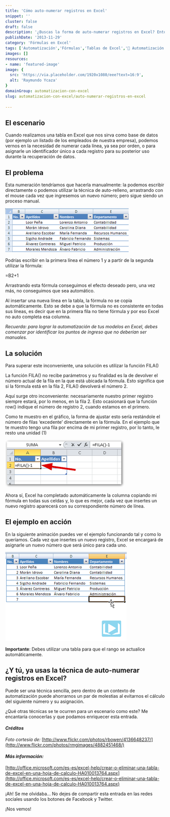 ```yaml
---
title: 'Cómo auto-numerar registros en Excel'
snippet: ''
cluster: false
draft: false 
description: '¿Buscas la forma de auto-numerar registros en Excel? Entonces ésto no te lo puedes perder.'
publishDate: '2013-11-29'
category: 'Fórmulas en Excel'
tags: ['Automatización','Fórmulas','Tablas de Excel','🤖 Automatización con Excel']
images: []
resources: 
- name: 'featured-image'
image: {
  src: 'https://via.placeholder.com/1920x1080/eee?text=16:9',
  alt: 'Raymundo Ycaza'
}
domainGroup: automatizacion-con-excel
slug: automatizacion-con-excel/auto-numerar-registros-en-excel

---
```


## El escenario

Cuando realizamos una tabla en Excel que nos sirva como base de datos (por ejemplo un listado de los empleados de nuestra empresa), podemos vernos en la necesidad de numerar cada línea, ya sea por orden, o para asignarle un identificador único a cada registro para su posterior uso durante la recuperación de datos.

## El problema

Esta numeración tendríamos que hacerla manualmente: la podemos escribir directamente o podemos utilizar la técnica de auto-relleno, arrastrando con el mouse cada vez que ingresemos un nuevo número; pero sigue siendo un proceso manual.

![Auto-numerar registros en Excel](images/201210141752071.png "Cómo auto-numerar registros en Excel")

Podrías escribir en la primera línea el número 1 y a partir de la segunda utilizar la fórmula:

\=B2+1

Arrastrando esta fórmula conseguimos el efecto deseado pero, una vez más, no conseguimos que sea automático.

Al insertar una nueva línea en la tabla, la fórmula no se copia automáticamente. Esto se debe a que la fórmula no es consistente en todas sus líneas, es decir que en la primera fila no tiene fórmula y por eso Excel no auto completa esa columna.

_Recuerda: para lograr la automatización de tus modelos en Excel, debes comenzar por identificar los puntos de ingreso que no deberían ser manuales._

## La solución

Para superar este inconveniente, una solución es utilizar la función FILA()

La función FILA() no recibe parámetros y su finalidad es la de devolver el número actual de la fila en la que está ubicada la fórmula. Esto significa que si la fórmula está en la fila 2, FILA() devolverá el número 2.

Aquí surge otro inconveniente: necesariamente nuestro primer registro siempre estará, por lo menos, en la fila 2. Esto ocasionará que la función row() indique el número de registro 2, cuando estamos en el primero.

Como te muestro en el gráfico, la forma de ajustar esto sería restándole el número de filas ‘excedente’ directamente en la fórmula. En el ejemplo que te muestro tengo una fila por encima de mi primer registro, por lo tanto, le resto una unidad (1)

[![Auto-numerar Filas](images/auto-numerar-filas.png)](http://raymundoycaza.com/wp-content/uploads/auto-numerar-filas.png)

Ahora sí, Excel ha completado automáticamente la columna copiando mi fórmula en todas sus celdas y, lo que es mejor, cada vez que insertes un nuevo registro aparecerá con su correspondiente número de línea.

## El ejemplo en acción

En la siguiente animación puedes ver el ejemplo funcionando tal y como lo queríamos. Cada vez que insertes un nuevo registro, Excel se encargará de asignarle un nuevo número que será único para cada uno.

![Auto-numerar en Excel](images/numeracion-automatica1.gif "Numeración Automática")

**Importante**: Debes utilizar una tabla para que el rango se actualice automáticamente.

## ¿Y tú, ya usas la técnica de auto-numerar registros en Excel?

Puede ser una técnica sencilla, pero dentro de un contexto de automatización puede ahorrarnos un par de molestias al evitarnos el cálculo del siguiente número y su asignación.

¿Qué otras técnicas se te ocurren para un escenario como este? Me encantaría conocerlas y que podamos enriquecer esta entrada.

#### _Créditos_

_Foto cortesía de:_ [http://www.flickr.com/photos/rbowen/4136648237/](http://www.flickr.com/photos/rmgimages/4882451468/)

#### _**Más información:**_

[http://office.microsoft.com/es-es/excel-help/crear-o-eliminar-una-tabla-de-excel-en-una-hoja-de-calculo-HA010013764.aspx](http://office.microsoft.com/es-es/excel-help/crear-o-eliminar-una-tabla-de-excel-en-una-hoja-de-calculo-HA010013764.aspx)

¡Ah! Se me olvidaba… No dejes de compartir esta entrada en las redes sociales usando los botones de Facebook y Twitter.

¡Nos vemos!
